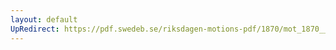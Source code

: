 ```yaml
---
layout: default
UpRedirect: https://pdf.swedeb.se/riksdagen-motions-pdf/1870/mot_1870__ak__00086.pdf
---
```


